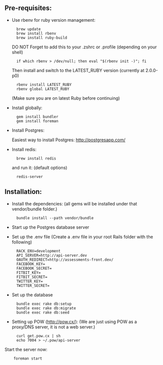 Pre-requisites:
---------------

* Use rbenv for ruby version management:

        brew update
        brew install rbenv
        brew install ruby-build
  
  DO NOT Forget to add this to your .zshrc or .profile (depending on your shell)
  
        if which rbenv > /dev/null; then eval "$(rbenv init -)"; fi
  
  Then install and switch to the LATEST_RUBY version (currently at 2.0.0-p0)

        rbenv install LATEST_RUBY
        rbenv global LATEST_RUBY

  (Make sure you are on latest Ruby before continuing)

* Install globally:

        gem install bundler
        gem install foreman

* Install Postgres:
  
    Easiest way to install Postgres: http://postgresapp.com/

* Install redis:

        brew install redis

  and run it: (default options)

        redis-server


Installation:
-------------

* Install the dependencies: (all gems will be installed under that vendor/bundle folder.)

        bundle install --path vendor/bundle

* Start up the Postgres database server

* Set up the .env file (Create a .env file in your root Rails folder with the following)

        RACK_ENV=development
        API_SERVER=http://api-server.dev
        OAUTH_REDIRECT=http://assessments-front.dev/
        FACEBOOK_KEY=
        FACEBOOK_SECRET=
        FITBIT_KEY=
        FITBIT_SECRET=
        TWITTER_KEY=
        TWITTER_SECRET=

* Set up the database

        bundle exec rake db:setup
        bundle exec rake db:migrate
        bundle exec rake db:seed

* Setting up POW (http://pow.cx/): 
  (We are just using POW as a proxy/DNS server, it is not a web server.)

        curl get.pow.cx | sh
        echo 7004 > ~/.pow/api-server

Start the server now:

        foreman start

